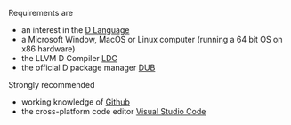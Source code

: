 

Requirements are 
- an interest in the [D Language](https://dlang.org/)
- a Microsoft Window, MacOS or Linux computer  (running a 64 bit OS on x86 hardware)  
- the LLVM D Compiler [LDC](https://github.com/ldc-developers/ldc#installation)
- the official D package manager [DUB](https://code.dlang.org/) 
    
Strongly recommended
- working knowledge of [Github](https://github.com/) 
- the cross-platform code editor [Visual Studio Code](https://code.visualstudio.com/)    
